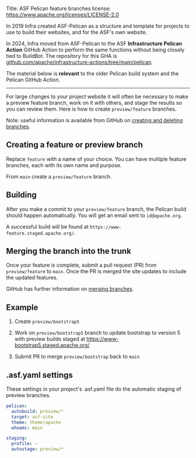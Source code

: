 Title: ASF Pelican feature branches
license: https://www.apache.org/licenses/LICENSE-2.0

In 2019 Infra created ASF-Pelican as a structure and template for projects to use to build their websites, and for the ASF's own website.

In 2024, Infra moved from ASF-Pelican to the ASF **Infrastructure Pelican Action** GitHub Action to perform the same functions without being closely tied to BuildBot. The repository for this GHA is <a href="https//:github.com/apache/infrastructure-actions/tree/main/pelican" target="_blank">github.com/apache/infrastructure-actions/tree/main/pelican</a>.

The material below is **relevant** to the older Pelican build system and the Pelican GitHub Action.

<hr/>

For large changes to your project website it will often be necessary to make a preview feature branch, work on it with others, and stage the results so you can review them. Here is how to create `preview/feature` branches.

Note: useful information is available from GitHub on <a href="https://docs.github.com/en/github/collaborating-with-issues-and-pull-requests/creating-and-deleting-branches-within-your-repository#creating-a-branch" target="_blank">creating and deleting branches</a>.

## Creating a feature or preview branch

Replace `feature` with a name of your choice. You can have multiple feature branches, each with its own name and purpose.

From `main` create a `preview/feature` branch.

## Building

After you make a commit to your `preview/feature` branch, the Pelican build should happen automatically. You will get an email sent to `id@apache.org`.

A successful build will be found at `https://www-feature.staged.apache.org/`.

## Merging the branch into the trunk

Once your feature is complete, submit a pull request (PR) from `preview/feature` to `main`. Once the PR is merged the site updates to include the updated features.

GitHub has further information on <a href="https://docs.github.com/en/github/collaborating-with-issues-and-pull-requests/creating-a-pull-request#creating-the-pull-request" target="_blank">merging branches</a>. 

## Example

1. Create `preview/bootstrap5`

2. Work on `preview/bootstrap5` branch to update bootstrap to version 5 with preview builds staged at https://www-bootstrap5.staged.apache.org/

3. Submit PR to merge `preview/bootstrap` back to `main`

## .asf.yaml settings

These settings in your project's .asf.yaml file do the automatic staging of preview branches.

```yaml
pelican:
  autobuild: preview/*
  target: asf-site
  theme: theme/apache
  whoami: main

staging:
  profile: ~
  autostage: preview/*
```
